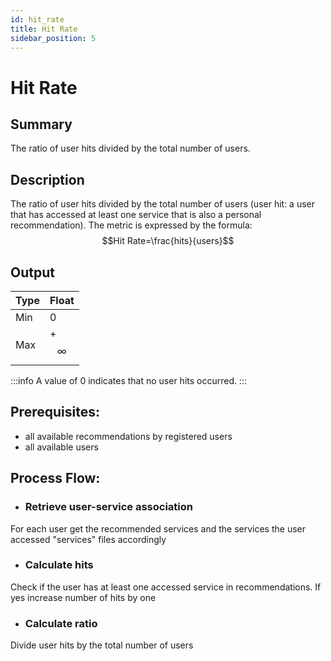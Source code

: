 ```yaml
---
id: hit_rate
title: Hit Rate
sidebar_position: 5
---
```


# Hit Rate

## Summary
The ratio of user hits divided by the total number of users.

## Description
The ratio of user hits divided by the total number of users (user hit: a user that has accessed at least one service that is also a personal recommendation). The metric is expressed by the formula: $$Hit Rate=\frac{hits}{users}$$

## Output

| Type | Float |
| --- | ----------- |
| Min | 0 |
| Max | +$$\infty$$ |

:::info
A value of 0 indicates that no user hits occurred.
:::

## Prerequisites:
* all available recommendations by registered users
* all available users

## Process Flow:
* ### Retrieve user-service association
For each user get the recommended services and the services the user accessed "services" files accordingly
* ### Calculate hits
Check if the user has at least one accessed service in recommendations. If yes increase number of hits by one
* ### Calculate ratio
Divide user hits by the total number of users



